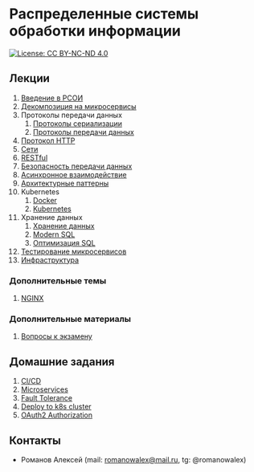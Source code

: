 # Распределенные системы обработки информации

[![License: CC BY-NC-ND 4.0](https://img.shields.io/badge/License-CC%20BY--NC--ND%204.0-lightgrey.svg)](https://creativecommons.org/licenses/by-nc-nd/4.0/)

## Лекции

1. [Введение в РСОИ](./introduction/README.md)
2. [Декомпозиция на микросервисы](./decompose_into_microservices/README.md)
3. Протоколы передачи данных
    1. [Протоколы сериализации](./протоколы%20передачи%20данных/serialization.md)
    2. [Протоколы передачи данных](./протоколы%20передачи%20данных/protocols.md)
4. [Протокол HTTP](./протокол%20http/README.md)
5. [Сети](./сети/README.md)
6. [RESTful](./restful/README.md)
7. [Безопасность передачи данных](./безопасность%20передачи%20данных/README.md)
8. [Асинхронное взаимодействие](./асинхронное%20взаимодействие/README.md)
9. [Архитектурные паттерны](./архитектурные%20паттерны/README.md)
10. Kubernetes
    1. [Docker](./kubernetes/docker.md)
    2. [Kubernetes](./kubernetes/kubernetes.md)
11. Хранение данных
    1. [Хранение данных](./хранение%20данных/databases.md)
    2. [Modern SQL](./хранение%20данных/sql.md)
    3. [Оптимизация SQL](./хранение%20данных/optimization.md)
12. [Тестирование микросервисов](./тестирование/README.md)
13. [Инфраструктура](./инфраструктура)

### Дополнительные темы

1. [NGINX](./nginx/README.md)

### Дополнительные материалы

1. [Вопросы к экзамену](./экзамен/README.md)

## Домашние задания

1. [CI/CD](https://github.com/bmstu-rsoi/lab1-template)
2. [Microservices](https://github.com/bmstu-rsoi/lab2-template)
3. [Fault Tolerance](https://github.com/bmstu-rsoi/lab3-template)
4. [Deploy to k8s cluster](https://github.com/bmstu-rsoi/lab4-template)
5. [OAuth2 Authorization](https://github.com/bmstu-rsoi/lab5-template)

## Контакты

* Романов Алексей (mail: romanowalex@mail.ru, tg: @romanowalex)

